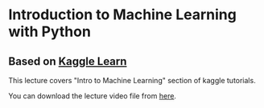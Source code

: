 # Introduction to Machine Learning with Python
## Based on [Kaggle Learn](https://kaggle.com/learn)


This lecture covers "Intro to Machine Learning" section of kaggle tutorials. 

You can download the lecture video file from [here](https://drive.google.com/drive/folders/1j0cDbAl4bzeQPF_ilVTjIGp-tmkcr3FF?usp=sharing).

